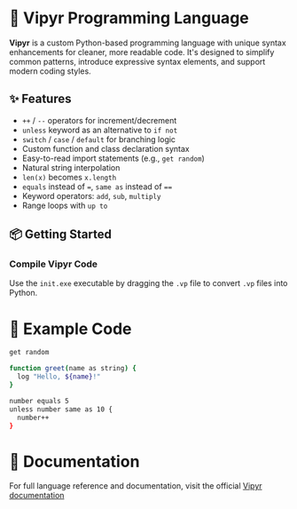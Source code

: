 # 🐍 Vipyr Programming Language

**Vipyr** is a custom Python-based programming language with unique syntax enhancements for cleaner, more readable code. It's designed to simplify common patterns, introduce expressive syntax elements, and support modern coding styles.

## ✨ Features

- `++` / `--` operators for increment/decrement
- `unless` keyword as an alternative to `if not`
- `switch` / `case` / `default` for branching logic
- Custom function and class declaration syntax
- Easy-to-read import statements (e.g., `get random`)
- Natural string interpolation
- `len(x)` becomes `x.length`
- `equals` instead of `=`, `same as` instead of `==`
- Keyword operators: `add`, `sub`, `multiply`
- Range loops with `up to`

## 📦 Getting Started

### Compile Vipyr Code

Use the `init.exe` executable by dragging the `.vp` file to convert `.vp` files into Python.

# 🧪 Example Code
```bash
get random

function greet(name as string) {
  log "Hello, ${name}!"
}

number equals 5
unless number same as 10 {
  number++
}
```

# 📖 Documentation
For full language reference and documentation, visit the official [Vipyr documentation](https://wooperlua.github.io/vipyr-doc/)

